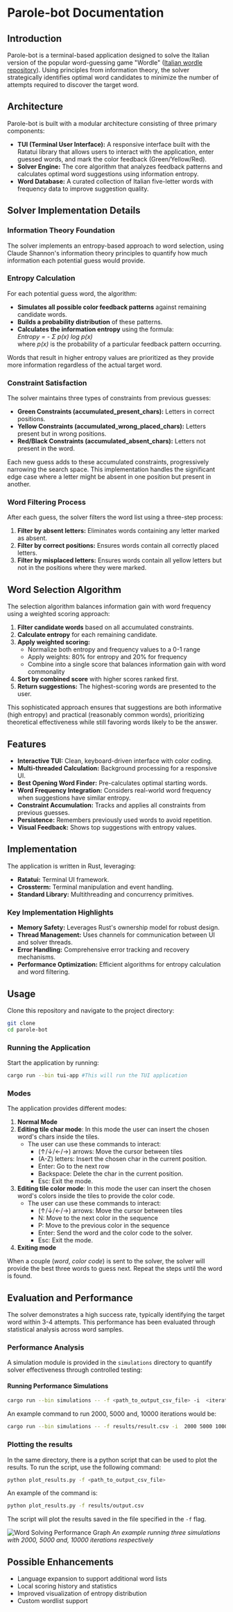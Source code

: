 # Parole-bot Documentation

## Introduction

Parole-bot is a terminal-based application designed to solve the Italian version of the popular word-guessing game "Wordle" ([Italian wordle repository](https://github.com/pietroppeter/wordle-it)). Using principles from information theory, the solver strategically identifies optimal word candidates to minimize the number of attempts required to discover the target word.

## Architecture

Parole-bot is built with a modular architecture consisting of three primary components:

- **TUI (Terminal User Interface):** A responsive interface built with the Ratatui library that allows users to interact with the application, enter guessed words, and mark the color feedback (Green/Yellow/Red).
- **Solver Engine:** The core algorithm that analyzes feedback patterns and calculates optimal word suggestions using information entropy.
- **Word Database:** A curated collection of Italian five-letter words with frequency data to improve suggestion quality.

## Solver Implementation Details

### Information Theory Foundation

The solver implements an entropy-based approach to word selection, using Claude Shannon's information theory principles to quantify how much information each potential guess would provide.

### Entropy Calculation

For each potential guess word, the algorithm:
- **Simulates all possible color feedback patterns** against remaining candidate words.
- **Builds a probability distribution** of these patterns.
- **Calculates the information entropy** using the formula:  
  *Entropy = - Σ p(x) log p(x)*  
  where *p(x)* is the probability of a particular feedback pattern occurring.

Words that result in higher entropy values are prioritized as they provide more information regardless of the actual target word.

### Constraint Satisfaction

The solver maintains three types of constraints from previous guesses:
- **Green Constraints (accumulated_present_chars):** Letters in correct positions.
- **Yellow Constraints (accumulated_wrong_placed_chars):** Letters present but in wrong positions.
- **Red/Black Constraints (accumulated_absent_chars):** Letters not present in the word.

Each new guess adds to these accumulated constraints, progressively narrowing the search space. This implementation handles the significant edge case where a letter might be absent in one position but present in another.

### Word Filtering Process

After each guess, the solver filters the word list using a three-step process:
1. **Filter by absent letters:** Eliminates words containing any letter marked as absent.
2. **Filter by correct positions:** Ensures words contain all correctly placed letters.
3. **Filter by misplaced letters:** Ensures words contain all yellow letters but not in the positions where they were marked.

## Word Selection Algorithm

The selection algorithm balances information gain with word frequency using a weighted scoring approach:

1. **Filter candidate words** based on all accumulated constraints.
2. **Calculate entropy** for each remaining candidate.
3. **Apply weighted scoring:**
   - Normalize both entropy and frequency values to a 0-1 range
   - Apply weights: 80% for entropy and 20% for frequency 
   - Combine into a single score that balances information gain with word commonality
4. **Sort by combined score** with higher scores ranked first.
5. **Return suggestions:** The highest-scoring words are presented to the user.

This sophisticated approach ensures that suggestions are both informative (high entropy) and practical (reasonably common words), prioritizing theoretical effectiveness while still favoring words likely to be the answer.

## Features

- **Interactive TUI:** Clean, keyboard-driven interface with color coding.
- **Multi-threaded Calculation:** Background processing for a responsive UI.
- **Best Opening Word Finder:** Pre-calculates optimal starting words.
- **Word Frequency Integration:** Considers real-world word frequency when suggestions have similar entropy.
- **Constraint Accumulation:** Tracks and applies all constraints from previous guesses.
- **Persistence:** Remembers previously used words to avoid repetition.
- **Visual Feedback:** Shows top suggestions with entropy values.

## Implementation

The application is written in Rust, leveraging:
- **Ratatui:** Terminal UI framework.
- **Crossterm:** Terminal manipulation and event handling.
- **Standard Library:** Multithreading and concurrency primitives.

### Key Implementation Highlights

- **Memory Safety:** Leverages Rust's ownership model for robust design.
- **Thread Management:** Uses channels for communication between UI and solver threads.
- **Error Handling:** Comprehensive error tracking and recovery mechanisms.
- **Performance Optimization:** Efficient algorithms for entropy calculation and word filtering.

## Usage
Clone this repository and navigate to the project directory:
```bash
git clone
cd parole-bot
```
### Running the Application

Start the application by running:
```bash
cargo run --bin tui-app #This will run the TUI application
```
### Modes
The application provides different modes:
1. **Normal Mode**
2. **Editing tile char mode**: In this mode the user can insert the chosen word's chars inside the tiles.
    - The user can use these commands to interact:
        - (↑/↓/←/→) arrows: Move the cursor between tiles
        - (A-Z) letters: Insert the chosen char in the current position.
        - Enter: Go to the next row
        - Backspace: Delete the char in the current position.
        - Esc: Exit the mode.
3. **Editing tile color mode**: In this mode the user can insert the chosen word's colors inside the tiles to provide the color code.
    - The user can use these commands to interact:
        - (↑/↓/←/→) arrows: Move the cursor between tiles
        - N: Move to the next color in the sequence
        - P: Move to the previous color in the sequence
        - Enter: Send the word and the color code to the solver.
        - Esc: Exit the mode.
4. **Exiting mode**

When a couple (*word*, *color code*) is sent to the solver, the solver will provide the best three words to guess next.
Repeat the steps until the word is found.

## Evaluation and Performance

The solver demonstrates a high success rate, typically identifying the target word within 3-4 attempts. This performance has been evaluated through statistical analysis across word samples.

### Performance Analysis

A simulation module is provided in the `simulations` directory to quantify solver effectiveness through controlled testing:

#### Running Performance Simulations

```bash
cargo run --bin simulations -- -f <path_to_output_csv_file> -i  <iterations>
```

An example command to run 2000, 5000 and, 10000 iterations would be:
```bash
cargo run --bin simulations -- -f results/result.csv -i  2000 5000 10000
```

### Plotting the results
In the same directory, there is a python script that can be used to plot the results. To run the script, use the following command:
```bash
python plot_results.py -f <path_to_output_csv_file>
```
An example of the command is:
```bash
python plot_results.py -f results/output.csv
```
The script will plot the results saved in the file specified in the `-f` flag. 

![Word Solving Performance Graph](example_imgs/word_solving_performance.png)
*An example running three simulations with 2000, 5000 and, 10000 iterations respectively*


## Possible Enhancements
- Language expansion to support additional word lists
- Local scoring history and statistics
- Improved visualization of entropy distribution
- Custom wordlist support
